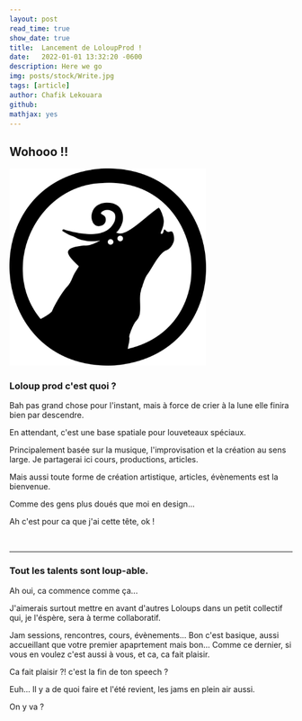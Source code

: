 ```yaml
---
layout: post
read_time: true
show_date: true
title:  Lancement de LoloupProd !
date:   2022-01-01 13:32:20 -0600
description: Here we go 
img: posts/stock/Write.jpg
tags: [article]
author: Chafik Lekouara
github:  
mathjax: yes
---
```

## Wohooo !!

<img src="../assets/img/posts/stock/Wolfy.png" alt="isolated" width="350"/>

### Loloup prod c'est quoi ?
Bah pas grand chose pour l'instant, mais à force de crier à la lune elle finira bien par descendre.

En attendant, c'est une base spatiale pour louveteaux spéciaux.

Principalement basée sur la musique, l'improvisation et la création au sens large.
Je partagerai ici cours, productions, articles.

Mais aussi toute forme de création artistique, articles, évènements est la bienvenue.

<span class="SpecialInfo">Comme des gens plus doués que moi en design...</span>

  <body>
  <p>
<span class="Wolfy">Ah c'est pour ca que j'ai cette tête, ok !</span>
  </p>
  </body><br>

---


### Tout les talents sont loup-able.

  <body>
  <p>
<span class="Wolfy">Ah oui, ca commence comme ça...</span>
  </p>
  </body>

J'aimerais surtout mettre en avant d'autres Loloups dans un petit collectif qui, je l'éspère, sera à terme collaboratif.

Jam sessions, rencontres, cours, évènements...
Bon c'est basique, aussi accueillant que votre premier apaprtement mais bon...
Comme ce dernier, si vous en voulez c'est aussi à vous, et ca, ca fait plaisir.

  <body>
  <p>
<span class="Wolfy">Ca fait plaisir ?! c'est la fin de ton speech ?</span>
  </p>
  </body>

Euh...
Il y a de quoi faire et l'été revient, les jams en plein air aussi.

<span class="SpecialInfo">On y va ? </span>